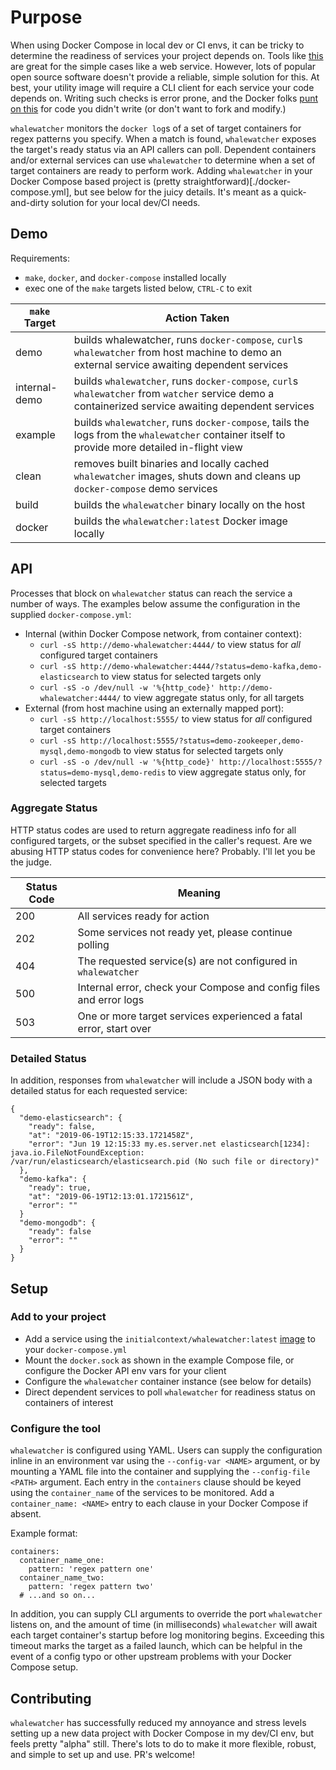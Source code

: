 # Purpose

When using Docker Compose in local dev or CI envs, it can be tricky to determine the readiness of services your project depends on. Tools like [this](https://github.com/vishnubob/wait-for-it) are great for the simple cases like a web service. However, lots of popular open source software doesn't provide a reliable, simple solution for this. At best, your utility image will require a CLI client for each service your code depends on. Writing such checks is error prone, and the Docker folks [punt on this](https://docs.docker.com/compose/startup-order/) for code you didn't write (or don't want to fork and modify.)

`whalewatcher` monitors the `docker log`s of a set of target containers for regex patterns you specify. When a match is found, `whalewatcher` exposes the target's ready status via an API callers can poll. Dependent containers and/or external services can use `whalewatcher` to determine when a set of target containers are ready to perform work. Adding `whalewatcher` in your Docker Compose based project is (pretty straightforward)[./docker-compose.yml], but see below for the juicy details. It's meant as a quick-and-dirty solution for your local dev/CI needs.

## Demo
Requirements:
 - `make`, `docker`, and `docker-compose` installed locally
 - exec one of the `make` targets listed below, `CTRL-C` to exit

| `make` Target | Action Taken             |
| ------------- | ------------------------ |
| demo          | builds whalewatcher, runs `docker-compose`, `curl`s `whalewatcher` from host machine to demo an external service awaiting dependent services |
| internal-demo | builds `whalewatcher`, runs `docker-compose`, `curl`s `whalewatcher` from `watcher` service demo a containerized service awaiting dependent services |
| example       | builds `whalewatcher`, runs `docker-compose`, tails the logs from the `whalewatcher` container itself to provide more detailed in-flight view |
| clean         | removes built binaries and locally cached `whalewatcher` images, shuts down and cleans up `docker-compose` demo services |
| build         | builds the `whalewatcher` binary locally on the host |
| docker        | builds the `whalewatcher:latest` Docker image locally |

## API
Processes that block on `whalewatcher` status can reach the service a number of ways. The examples below assume the configuration in the supplied `docker-compose.yml`:
- Internal (within Docker Compose network, from container context):
  - `curl -sS http://demo-whalewatcher:4444/` to view status for _all_ configured target containers
  - `curl -sS http://demo-whalewatcher:4444/?status=demo-kafka,demo-elasticsearch` to view status for selected targets only
  - `curl -sS -o /dev/null -w '%{http_code}' http://demo-whalewatcher:4444/` to view aggregate status only, for all targets
- External (from host machine using an externally mapped port):
  - `curl -sS http://localhost:5555/` to view status for _all_ configured target containers
  - `curl -sS http://localhost:5555/?status=demo-zookeeper,demo-mysql,demo-mongodb` to view status for selected targets only
  - `curl -sS -o /dev/null -w '%{http_code}' http://localhost:5555/?status=demo-mysql,demo-redis` to view aggregate status only, for selected targets

### Aggregate Status
HTTP status codes are used to return aggregate readiness info for all configured targets, or the subset specified in the caller's request. Are we abusing HTTP status codes for convenience here? Probably. I'll let you be the judge.

| Status Code  | Meaning           |
| ------------ | ----------------- |
| 200          | All services ready for action |
| 202          | Some services not ready yet, please continue polling |
| 404          | The requested service(s) are not configured in `whalewatcher`  |
| 500          | Internal error, check your Compose and config files and error logs |
| 503          | One or more target services experienced a fatal error, start over   |

### Detailed Status
In addition, responses from `whalewatcher` will include a JSON body with a detailed status for each requested service:

```
{
  "demo-elasticsearch": {
    "ready": false,
    "at": "2019-06-19T12:15:33.1721458Z",
    "error": "Jun 19 12:15:33 my.es.server.net elasticsearch[1234]: java.io.FileNotFoundException: /var/run/elasticsearch/elasticsearch.pid (No such file or directory)"
  },
  "demo-kafka": {
    "ready": true,
    "at": "2019-06-19T12:13:01.1721561Z",
    "error": ""
  }
  "demo-mongodb": {
    "ready": false
    "error": ""
  }
}
```

## Setup

### Add to your project
- Add a service using the `initialcontext/whalewatcher:latest` [image](https://hub.docker.com/repository/docker/initialcontext/whalewatcher) to your `docker-compose.yml`
- Mount the `docker.sock` as shown in the example Compose file, or configure the Docker API env vars for your client
- Configure the `whalewatcher` container instance (see below for details)
- Direct dependent services to poll `whalewatcher` for readiness status on containers of interest

### Configure the tool
`whalewatcher` is configured using YAML. Users can supply the configuration inline in an environment var using the `--config-var <NAME>` argument, or by mounting a YAML file into the container and supplying the `--config-file <PATH>` argument. Each entry in the `containers` clause should be keyed using the `container_name` of the services to be monitored. Add a `container_name: <NAME>` entry to each clause in your Docker Compose if absent.

Example format:
```
containers:
  container_name_one:
    pattern: 'regex pattern one'
  container_name_two:
    pattern: 'regex pattern two'
  # ...and so on...
```

In addition, you can supply CLI arguments to override the port `whalewatcher` listens on, and the amount of time (in milliseconds) `whalewatcher` will await each target container's startup before log monitoring begins. Exceeding this timeout marks the target as a failed launch, which can be helpful in the event of a config typo or other upstream problems with your Docker Compose setup.

## Contributing
`whalewatcher` has successfully reduced my annoyance and stress levels setting up a new data project with Docker Compose in my dev/CI env, but feels pretty "alpha" still. There's lots to do to make it more flexible, robust, and simple to set up and use. PR's welcome!

